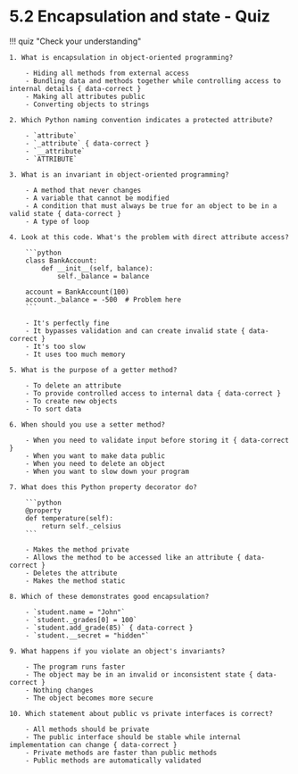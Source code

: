 # 5.2 Encapsulation and state - Quiz

!!! quiz "Check your understanding"

    1. What is encapsulation in object-oriented programming?

        - Hiding all methods from external access
        - Bundling data and methods together while controlling access to internal details { data-correct }
        - Making all attributes public
        - Converting objects to strings

    2. Which Python naming convention indicates a protected attribute?

        - `attribute`
        - `_attribute` { data-correct }
        - `__attribute`
        - `ATTRIBUTE`

    3. What is an invariant in object-oriented programming?

        - A method that never changes
        - A variable that cannot be modified
        - A condition that must always be true for an object to be in a valid state { data-correct }
        - A type of loop

    4. Look at this code. What's the problem with direct attribute access?

        ```python
        class BankAccount:
            def __init__(self, balance):
                self._balance = balance

        account = BankAccount(100)
        account._balance = -500  # Problem here
        ```

        - It's perfectly fine
        - It bypasses validation and can create invalid state { data-correct }
        - It's too slow
        - It uses too much memory

    5. What is the purpose of a getter method?

        - To delete an attribute
        - To provide controlled access to internal data { data-correct }
        - To create new objects
        - To sort data

    6. When should you use a setter method?

        - When you need to validate input before storing it { data-correct }
        - When you want to make data public
        - When you need to delete an object
        - When you want to slow down your program

    7. What does this Python property decorator do?

        ```python
        @property
        def temperature(self):
            return self._celsius
        ```

        - Makes the method private
        - Allows the method to be accessed like an attribute { data-correct }
        - Deletes the attribute
        - Makes the method static

    8. Which of these demonstrates good encapsulation?

        - `student.name = "John"`
        - `student._grades[0] = 100`
        - `student.add_grade(85)` { data-correct }
        - `student.__secret = "hidden"`

    9. What happens if you violate an object's invariants?

        - The program runs faster
        - The object may be in an invalid or inconsistent state { data-correct }
        - Nothing changes
        - The object becomes more secure

    10. Which statement about public vs private interfaces is correct?

        - All methods should be private
        - The public interface should be stable while internal implementation can change { data-correct }
        - Private methods are faster than public methods
        - Public methods are automatically validated
